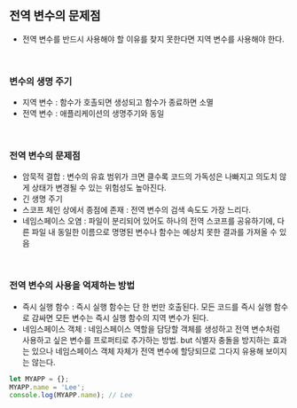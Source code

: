 ## 전역 변수의 문제점
- 전역 변수를 반드시 사용해야 할 이유를 찾지 못한다면 지역 변수를 사용해야 한다.
<br>

### 변수의 생명 주기
- 지역 변수 : 함수가 호촐되면 생성되고 함수가 종료하면 소멸
- 전역 변수 : 애플리케이션의 생명주기와 동일
<br>

### 전역 변수의 문제점
- 암묵적 결합 : 변수의 유효 범위가 크면 클수록 코드의 가독성은 나빠지고 의도치 않게 상태가 변경될 수 있는 위험성도 높아진다.
- 긴 생명 주기
- 스코프 체인 상에서 종점에 존재 : 전역 변수의 검색 속도도 가장 느리다.
- 네임스페이스 오염 : 파일이 분리되어 있어도 하나의 전역 스코프를 공유하기에, 다른 파일 내 동일한 이름으로 명명된 변수나 함수는 예상치 못한 결과를 가져올 수 있음
<br>

### 전역 변수의 사용을 억제하는 방법
- 즉시 실행 함수 : 즉시 실행 함수는 단 한 번만 호출된다. 모든 코드를 즉시 실행 함수로 감싸면 모든 변수는 즉시 실행 함수의 지역 변수가 된다. 
- 네임스페이스 객체 : 네임스페이스 역할을 담당할 객체를 생성하고 전역 변수처럼 사용하고 싶은 변수를 프로퍼티로 추가하는 방법. but 식별자 충돌을 방지하는 효과는 있으나 네임스페이스 객체 자체가 전역 변수에 할당되므로 그다지 유용해 보이지는 않는다. 
```js
let MYAPP = {};
MYAPP.name = 'Lee';
console.log(MYAPP.name); // Lee
```
